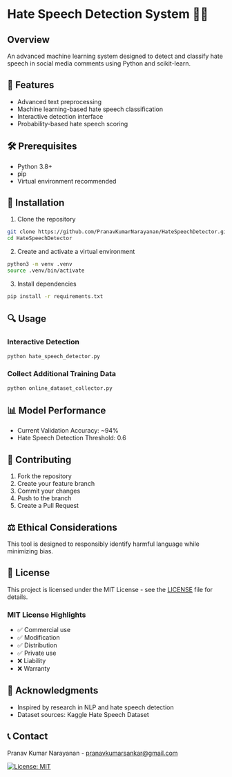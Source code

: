 # Hate Speech Detection System 🚫💬

## Overview
An advanced machine learning system designed to detect and classify hate speech in social media comments using Python and scikit-learn.

## 🌟 Features
- Advanced text preprocessing
- Machine learning-based hate speech classification
- Interactive detection interface
- Probability-based hate speech scoring

## 🛠 Prerequisites
- Python 3.8+
- pip
- Virtual environment recommended

## 🚀 Installation

1. Clone the repository
```bash
git clone https://github.com/PranavKumarNarayanan/HateSpeechDetector.git
cd HateSpeechDetector
```

2. Create and activate a virtual environment
```bash
python3 -m venv .venv
source .venv/bin/activate
```

3. Install dependencies
```bash
pip install -r requirements.txt
```

## 🔍 Usage

### Interactive Detection
```bash
python hate_speech_detector.py
```

### Collect Additional Training Data
```bash
python online_dataset_collector.py
```

## 📊 Model Performance
- Current Validation Accuracy: ~94%
- Hate Speech Detection Threshold: 0.6

## 🤝 Contributing
1. Fork the repository
2. Create your feature branch
3. Commit your changes
4. Push to the branch
5. Create a Pull Request

## ⚖️ Ethical Considerations
This tool is designed to responsibly identify harmful language while minimizing bias.

## 📜 License
This project is licensed under the MIT License - see the [LICENSE](LICENSE) file for details.

### MIT License Highlights
- ✅ Commercial use
- ✅ Modification
- ✅ Distribution
- ✅ Private use
- ❌ Liability
- ❌ Warranty

## 🙏 Acknowledgments
- Inspired by research in NLP and hate speech detection
- Dataset sources: Kaggle Hate Speech Dataset

## 📞 Contact
Pranav Kumar Narayanan - pranavkumarsankar@gmail.com

[![License: MIT](https://img.shields.io/badge/License-MIT-yellow.svg)](https://opensource.org/licenses/MIT)
